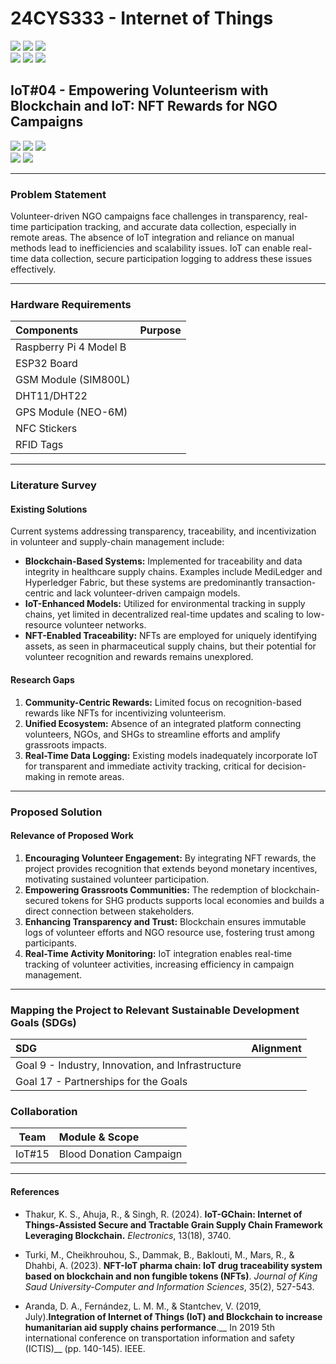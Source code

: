 # 24CYS333 - Internet of Things
![](https://img.shields.io/badge/Batch-22CYS-lightgreen) ![](https://img.shields.io/badge/UG-blue) ![](https://img.shields.io/badge/Subject-IoT-blue)
<br/>
![](https://img.shields.io/badge/Lecture-2-orange) ![](https://img.shields.io/badge/Practical-3-orange) ![](https://img.shields.io/badge/Credits-3-orange) <br/>

## IoT#04 -  Empowering Volunteerism with Blockchain and IoT: NFT Rewards for NGO Campaigns

 ![](https://img.shields.io/badge/Member-Aishwarya_S-gold)  ![](https://img.shields.io/badge/Member-Dharshika_S-gold)  ![](https://img.shields.io/badge/Member-Shree_Harini_T-gold) <br/> 
  ![](https://img.shields.io/badge/SDG-9-darkgreen) ![](https://img.shields.io/badge/SDG-17-darkgreen) 

---
### Problem Statement
Volunteer-driven NGO campaigns face challenges in transparency, real-time participation tracking, and accurate data collection, especially in remote areas. The absence of IoT integration and reliance on manual methods lead to inefficiencies and scalability issues. IoT can enable real-time data collection, secure participation logging  to address these issues effectively.

---
### Hardware Requirements

| Components      | Purpose | 
|:-----------------|:-------|
| Raspberry Pi 4 Model B   | | 
| ESP32 Board             |  |
| GSM Module (SIM800L)     | |
| DHT11/DHT22              |  |
| GPS Module (NEO-6M)    |    |
| NFC Stickers    |    |
| RFID Tags    |    |

---
### Literature Survey  

#### Existing Solutions  
Current systems addressing transparency, traceability, and incentivization in volunteer and supply-chain management include:  
- **Blockchain-Based Systems:** Implemented for traceability and data integrity in healthcare supply chains. Examples include MediLedger and Hyperledger Fabric, but these systems are predominantly transaction-centric and lack volunteer-driven campaign models.  
- **IoT-Enhanced Models:** Utilized for environmental tracking in supply chains, yet limited in decentralized real-time updates and scaling to low-resource volunteer networks.  
- **NFT-Enabled Traceability:** NFTs are employed for uniquely identifying assets, as seen in pharmaceutical supply chains, but their potential for volunteer recognition and rewards remains unexplored.  

#### Research Gaps  
1. **Community-Centric Rewards:** Limited focus on recognition-based rewards like NFTs for incentivizing volunteerism.  
2. **Unified Ecosystem:** Absence of an integrated platform connecting volunteers, NGOs, and SHGs to streamline efforts and amplify grassroots impacts.  
3. **Real-Time Data Logging:** Existing models inadequately incorporate IoT for transparent and immediate activity tracking, critical for decision-making in remote areas.  
---

### Proposed Solution 

#### Relevance of Proposed Work  
1. **Encouraging Volunteer Engagement:** By integrating NFT rewards, the project provides recognition that extends beyond monetary incentives, motivating sustained volunteer participation.  
2. **Empowering Grassroots Communities:** The redemption of blockchain-secured tokens for SHG products supports local economies and builds a direct connection between stakeholders.  
3. **Enhancing Transparency and Trust:** Blockchain ensures immutable logs of volunteer efforts and NGO resource use, fostering trust among participants.  
4. **Real-Time Activity Monitoring:** IoT integration enables real-time tracking of volunteer activities, increasing efficiency in campaign management.
---

### Mapping the Project to Relevant Sustainable Development Goals (SDGs) 
| SDG | Alignment |
|:---|:----------|
| Goal 9 - Industry, Innovation, and Infrastructure |   |
| Goal 17 - Partnerships for the Goals |  |

### Collaboration 
| Team | Module & Scope |
|:----:|:---------------|
| IoT#15 | Blood Donation Campaign | 
---

#### References  
- Thakur, K. S., Ahuja, R., & Singh, R. (2024). **IoT-GChain: Internet of Things-Assisted Secure and Tractable Grain Supply Chain Framework Leveraging Blockchain.** _Electronics_, 13(18), 3740. 
  
- Turki, M., Cheikhrouhou, S., Dammak, B., Baklouti, M., Mars, R., & Dhahbi, A. (2023). **NFT-IoT pharma chain: IoT drug traceability system based on blockchain and non fungible tokens (NFTs)**. _Journal of King Saud University-Computer and Information Sciences_, 35(2), 527-543.

- Aranda, D. A., Fernández, L. M. M., & Stantchev, V. (2019, July).**Integration of Internet of Things (IoT) and Blockchain to increase humanitarian aid supply chains performance**.__ In 2019 5th international conference on transportation information and safety (ICTIS)__ (pp. 140-145). IEEE.

